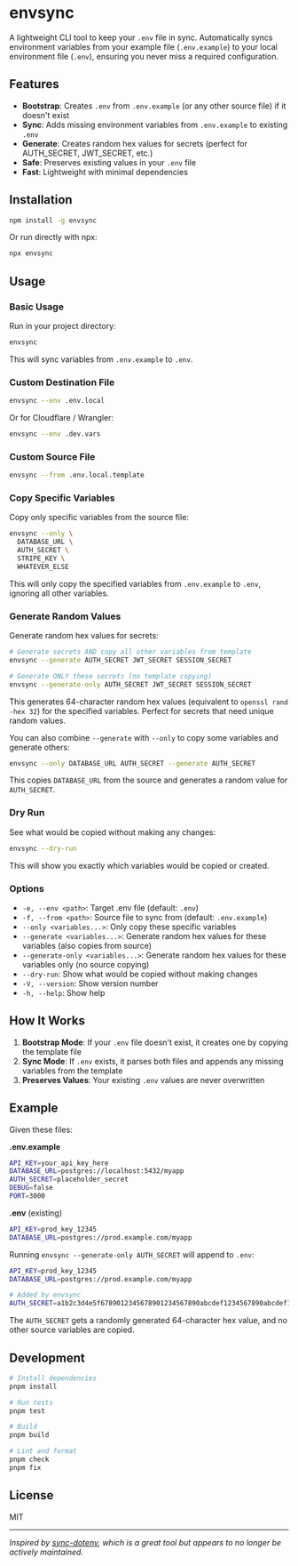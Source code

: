 # envsync

A lightweight CLI tool to keep your `.env` file in sync. Automatically syncs environment variables from your example file (`.env.example`) to your local environment file (`.env`), ensuring you never miss a required configuration.

## Features

- **Bootstrap**: Creates `.env` from `.env.example` (or any other source file) if it doesn't exist
- **Sync**: Adds missing environment variables from `.env.example` to existing `.env`
- **Generate**: Creates random hex values for secrets (perfect for AUTH_SECRET, JWT_SECRET, etc.)
- **Safe**: Preserves existing values in your `.env` file
- **Fast**: Lightweight with minimal dependencies

## Installation

```bash
npm install -g envsync
```

Or run directly with npx:

```bash
npx envsync
```

## Usage

### Basic Usage

Run in your project directory:

```bash
envsync
```

This will sync variables from `.env.example` to `.env`.

### Custom Destination File

```bash
envsync --env .env.local
```

Or for Cloudflare / Wrangler:

```bash
envsync --env .dev.vars
```

### Custom Source File

```bash
envsync --from .env.local.template
```

### Copy Specific Variables

Copy only specific variables from the source file:

```bash
envsync --only \
  DATABASE_URL \
  AUTH_SECRET \
  STRIPE_KEY \
  WHATEVER_ELSE
```

This will only copy the specified variables from `.env.example` to `.env`, ignoring all other variables.

### Generate Random Values

Generate random hex values for secrets:

```bash
# Generate secrets AND copy all other variables from template
envsync --generate AUTH_SECRET JWT_SECRET SESSION_SECRET

# Generate ONLY these secrets (no template copying)
envsync --generate-only AUTH_SECRET JWT_SECRET SESSION_SECRET
```

This generates 64-character random hex values (equivalent to `openssl rand -hex 32`) for the specified variables. Perfect for secrets that need unique random values.

You can also combine `--generate` with `--only` to copy some variables and generate others:

```bash
envsync --only DATABASE_URL AUTH_SECRET --generate AUTH_SECRET
```

This copies `DATABASE_URL` from the source and generates a random value for `AUTH_SECRET`.

### Dry Run

See what would be copied without making any changes:

```bash
envsync --dry-run
```

This will show you exactly which variables would be copied or created.

### Options

- `-e, --env <path>`: Target .env file (default: `.env`)
- `-f, --from <path>`: Source file to sync from (default: `.env.example`)
- `--only <variables...>`: Only copy these specific variables
- `--generate <variables...>`: Generate random hex values for these variables (also copies from source)
- `--generate-only <variables...>`: Generate random hex values for these variables only (no source copying)
- `--dry-run`: Show what would be copied without making changes
- `-V, --version`: Show version number
- `-h, --help`: Show help

## How It Works

1. **Bootstrap Mode**: If your `.env` file doesn't exist, it creates one by copying the template file
2. **Sync Mode**: If `.env` exists, it parses both files and appends any missing variables from the template
3. **Preserves Values**: Your existing `.env` values are never overwritten

## Example

Given these files:

**.env.example**

```sh
API_KEY=your_api_key_here
DATABASE_URL=postgres://localhost:5432/myapp
AUTH_SECRET=placeholder_secret
DEBUG=false
PORT=3000
```

**.env** (existing)

```sh
API_KEY=prod_key_12345
DATABASE_URL=postgres://prod.example.com/myapp
```

Running `envsync --generate-only AUTH_SECRET` will append to `.env`:

```sh
API_KEY=prod_key_12345
DATABASE_URL=postgres://prod.example.com/myapp

# Added by envsync
AUTH_SECRET=a1b2c3d4e5f6789012345678901234567890abcdef1234567890abcdef123456
```

The `AUTH_SECRET` gets a randomly generated 64-character hex value, and no other source variables are copied.

## Development

```bash
# Install dependencies
pnpm install

# Run tests
pnpm test

# Build
pnpm build

# Lint and format
pnpm check
pnpm fix
```

## License

MIT

---

_Inspired by [sync-dotenv](https://github.com/codeshifu/sync-dotenv), which is a great tool but appears to no longer be actively maintained._

